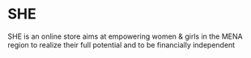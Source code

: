 # SHE
SHE is an online store aims at empowering women &amp; girls in the MENA region to realize their full potential and to be financially independent
